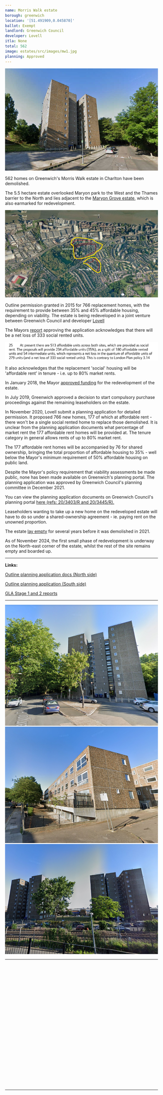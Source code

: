 ```yaml
---
name: Morris Walk estate
borough: greenwich
location: '[51.491909,0.045870]'
ballot: Exempt
landlord: Greenwich Council
developer: Lovell
itla: None
total: 562
image: estates/src/images/mw1.jpg
planning: Approved
---
```

![Morris walk estate](../estates/src/images/mw1.jpg)

562 homes on Greenwich's Morris Walk estate in Charlton have been demolished. 

The 5.5 hectare estate overlooked Maryon park to the West and the Thames barrier to the North and lies adjacent to the [Maryon Grove estate](https://www.estatewatch.london/estates/greenwich/maryongrove/), which is also earmarked for redevelopment. 

![M walk estate](../estates/src/images/morriswalkaerial.jpg)

Outline permission granted in 2015 for 766 replacement homes, with the requirement to provide between 35% and 45% affordable housing, depending on viability. The estate is being redeveloped in a joint venture between Greenwich Council and developer [Lovell](https://www.lovell.co.uk/)

The Mayors [report](https://www.london.gov.uk/sites/default/files/public%3A//public%3A//PAWS/media_id_251858///one_woolwich_morris_walk_report.pdf) approving the application acknowledges that there will be a net loss of 333 social rented units.

![M walk estate](../estates/src/images/mwnetloss.png)

It also acknowledges that the replacement 'social' housing will be 'affordable rent' in tenure - i.e. up to 80% market rents.

In January 2018, the Mayor [approved funding](https://www.london.gov.uk/sites/default/files/2021.03.18._estate_regen_projects_approved_before_18_july_2018_march_2021.pdf) for the redevelopment of the estate.

In July 2019, Greenwich approved a decision to start compulsory purchase proceedings against the remaining leaseholders on the estate. 

In November 2020, Lovell submit a planning application for detailed permission. It proposed 766 new homes, 177 of which at affordable rent - there won't be a single social rented home to replace those demolished. It is unclear from the planning application documents what percentage of market rent the 177 affordable rent homes will be provided at. The tenure category in general allows rents of up to 80% market rent.

The 177 affordable rent homes will be accompanied by 76 for shared ownership, bringing the total proportion of affordable housing to 35% - well below the Mayor's minimum requirement of 50% affordable housing on public land.

Despite the Mayor's policy requirement that viability assessments be made public, none has been made available on Greenwich's planning portal. The planning application was approved by Greenwich Council's planning committee in December 2021.

You can view the planning application documents on Greenwich Council's planning portal [here (refs: 20/3403/R and 20/3445/R).](https://planning.royalgreenwich.gov.uk/online-applications/applicationDetails.do?activeTab=documents&keyVal=_GRNW_DCAPR_104919)

Leaseholders wanting to take up a new home on the redeveloped estate will have to do so under a shared-ownership agreement - ie. paying rent on the unowned proportion. 

The estate [lay empty](https://www.fromthemurkydepths.co.uk/2020/04/14/woolwichs-morris-walk-estate-in-its-final-days/) for several years before it was demolished in 2021.

As of November 2024, the first small phase of redevelopment is underway on the North-east corner of the estate, whilst the rest of the site remains empty and boarded up.

---

__Links:__

[Outline planning application docs (North side)](https://planning.royalgreenwich.gov.uk/online-applications/applicationDetails.do?activeTab=documents&keyVal=_GRNW_DCAPR_76330)

[Outline planning application (South side)](https://planning.royalgreenwich.gov.uk/online-applications/applicationDetails.do?activeTab=documents&keyVal=_GRNW_DCAPR_76329)

[GLA Stage 1 and 2 reports](https://www.london.gov.uk/sites/default/files/public%3A//public%3A//PAWS/media_id_251858///one_woolwich_morris_walk_report.pdf)

---


![Morris walk estate](../estates/src/images/mw2.png)
![Morris walk estate](../estates/src/images/mw3.png)
![Morris walk estate](../estates/src/images/mw4.png)

---

<!------------THE CODE BELOW RENDERS THE MAP - DO NOT EDIT! ---------------------------->

<div id="map" style="width: 100%; height: 400px;"></div>

<script>
  var map = L.map('map').setView({{ location }}, 13);
  L.tileLayer('https://tile.openstreetmap.org/{z}/{x}/{y}.png', {
  maxZoom: 19,
attribution: '&copy; <a href="http://www.openstreetmap.org/copyright">OpenStreetMap</a>'
}).addTo(map);
var circle = L.circle({{ location }}, {
    color: 'red',
    fillColor: '#f03',
    fillOpacity: 0.5,
    radius: 500
}).addTo(map);
</script>

---